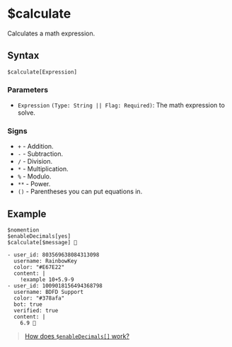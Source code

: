 # $calculate
Calculates a math expression.

## Syntax
```
$calculate[Expression]
```

### Parameters
- `Expression` `(Type: String || Flag: Required)`: The math expression to solve.

### Signs
- `+` - Addition.
- `-` - Subtraction.
- `/` - Division.
- `*` - Multiplication.
- `%` - Modulo.
- `**` - Power.
- `()` - Parentheses you can put equations in.

## Example
```
$nomention
$enableDecimals[yes]
$calculate[$message] 🧠
```

```discord yaml
- user_id: 803569638084313098
  username: RainbowKey
  color: "#E67E22"
  content: |
    !example 10+5.9-9
- user_id: 1009018156494368798
  username: BDFD Support
  color: "#378afa"
  bot: true
  verified: true
  content: |
    6.9 🧠
```

> [How does `$enableDecimals[]` work?](./enableDecimals.md)
